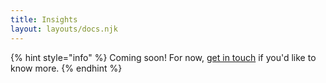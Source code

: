 ```yaml
---
title: Insights
layout: layouts/docs.njk
---
```


{% hint style="info" %}
Coming soon! For now, [get in touch](mailto:joe@oa.works) if you'd like to know more.
{% endhint %}
